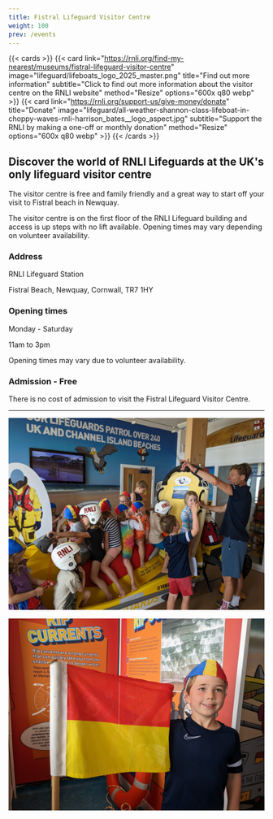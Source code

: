 ```yaml
---
title: Fistral Lifeguard Visitor Centre
weight: 100
prev: /events
---
```


{{< cards >}}
    {{< card link="https://rnli.org/find-my-nearest/museums/fistral-lifeguard-visitor-centre" image="lifeguard/lifeboats_logo_2025_master.png" title="Find out more information" subtitle="Click to find out more information about the visitor centre on the RNLI website" method="Resize" options="600x q80 webp" >}}
    {{< card link="https://rnli.org/support-us/give-money/donate" title="Donate" image="lifeguard/all-weather-shannon-class-lifeboat-in-choppy-waves-rnli-harrison_bates__logo_aspect.jpg" subtitle="Support the RNLI by making a one-off or monthly donation" method="Resize" options="600x q80 webp" >}}
{{< /cards >}}


## Discover the world of RNLI Lifeguards at the UK's only lifeguard visitor centre

The visitor centre is free and family friendly and a great way to start off your visit to Fistral beach in Newquay.

The visitor centre is on the first floor of the RNLI Lifeguard building and access is up steps with no lift available. Opening times may vary depending on volunteer availability.

### Address

RNLI Lifeguard Station

Fistral Beach,
Newquay, 
Cornwall, 
TR7 1HY

### Opening times

Monday - Saturday

11am to 3pm

Opening times may vary due to volunteer availability.

### Admission - Free

There is no cost of admission to visit the Fistral Lifeguard Visitor Centre.

---

![Newquay Sandhoppers visiting Fistral Lifeguard Visitor Centre and sitting on the jetski](PXL_20230618_101312688.jpg)

![Newquay Sandhoppers learning about the red and yellow flags at Fistral Lifeguard Visitor Centre](PXL_20230618_102006035.jpg)
